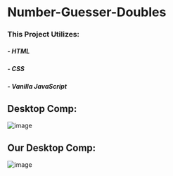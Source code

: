 # Number-Guesser-Doubles

### This Project Utilizes:
##### - HTML
##### - CSS
##### - Vanilla JavaScript

## Desktop Comp:
![image](https://user-images.githubusercontent.com/47184994/57271334-578a0800-704c-11e9-8bde-9958295d86a9.png)

## Our Desktop Comp: 
![image](https://user-images.githubusercontent.com/47184994/57468241-540ba200-7241-11e9-9fce-5ad229e733ed.png)


